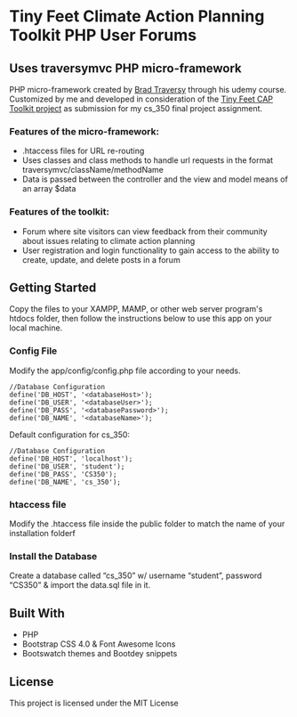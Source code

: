 # Tiny Feet Climate Action Planning Toolkit PHP User Forums

## Uses traversymvc PHP micro-framework

PHP micro-framework created by [Brad Traversy](https://github.com/bradtraversy) through his udemy course.  Customized by me and developed in consideration of the [Tiny Feet CAP Toolkit project](www.tinyfeet.app) as submission for my cs_350 final project assignment.


### Features of the micro-framework:

* .htaccess files for URL re-routing
* Uses classes and class methods to handle url requests in the format traversymvc/className/methodName
* Data is passed between the controller and the view and model means of an array $data

### Features of the toolkit:

* Forum where site visitors can view feedback from their community about issues relating to climate action planning
* User registration and login functionality to gain access to the ability to create, update, and delete posts in a forum

## Getting Started

Copy the files to your XAMPP, MAMP, or other web server program's htdocs folder, then follow the  instructions below to use this app on your local machine.

### Config File

Modify the app/config/config.php file according to your needs.

```
//Database Configuration
define('DB_HOST', '<databaseHost>');
define('DB_USER', '<databaseUser>');
define('DB_PASS', '<databasePassword>');
define('DB_NAME', '<databaseName>');
```

Default configuration for cs_350:

```
//Database Configuration
define('DB_HOST', 'localhost');
define('DB_USER', 'student');
define('DB_PASS', 'CS350');
define('DB_NAME', 'cs_350');
```

### htaccess file

Modify the .htaccess file inside the public folder to match the name of your installation folderf

### Install the Database

Create a database called “cs_350” w/ username “student”, password “CS350” & import the data.sql file in it.

## Built With

* PHP
* Bootstrap CSS 4.0 & Font Awesome Icons
* Bootswatch themes and Bootdey snippets



## License

This project is licensed under the MIT License